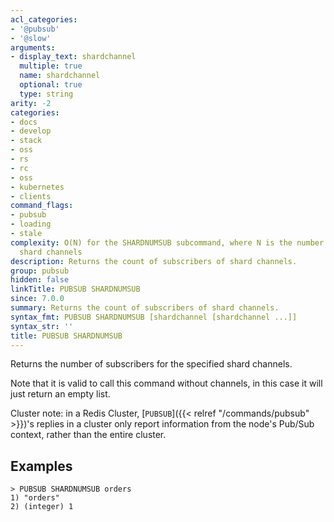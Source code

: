 ```yaml
---
acl_categories:
- '@pubsub'
- '@slow'
arguments:
- display_text: shardchannel
  multiple: true
  name: shardchannel
  optional: true
  type: string
arity: -2
categories:
- docs
- develop
- stack
- oss
- rs
- rc
- oss
- kubernetes
- clients
command_flags:
- pubsub
- loading
- stale
complexity: O(N) for the SHARDNUMSUB subcommand, where N is the number of requested
  shard channels
description: Returns the count of subscribers of shard channels.
group: pubsub
hidden: false
linkTitle: PUBSUB SHARDNUMSUB
since: 7.0.0
summary: Returns the count of subscribers of shard channels.
syntax_fmt: PUBSUB SHARDNUMSUB [shardchannel [shardchannel ...]]
syntax_str: ''
title: PUBSUB SHARDNUMSUB
---
```

Returns the number of subscribers for the specified shard channels.

Note that it is valid to call this command without channels, in this case it will just return an empty list.

Cluster note: in a Redis Cluster, [`PUBSUB`]({{< relref "/commands/pubsub" >}})'s replies in a cluster only report information from the node's Pub/Sub context, rather than the entire cluster.

## Examples

```
> PUBSUB SHARDNUMSUB orders
1) "orders"
2) (integer) 1
```
